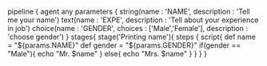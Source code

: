 pipeline {
    agent any
      parameters {
          string(name : 'NAME', description : 'Tell me your name')
          text(name : 'EXPE', description : 'Tell about your experience in job')
          choice(name : 'GENDER', choices : ['Male','Female'], description : 'choose gender')
      }
      stages{
          stage('Printing name'){
              steps {
                  script{
                      def name = "${params.NAME}"
                      def gender = "${params.GENDER}"
                      if(gender == "Male"){
                          echo "Mr. $name"
                      } else{
                          echo "Mrs. $name"
                      }
                  }
              }
          }
      
             
